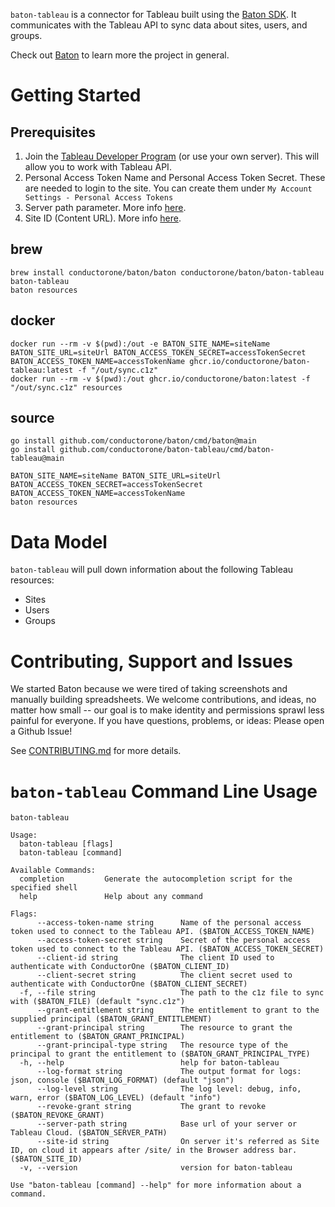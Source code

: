 `baton-tableau` is a connector for Tableau built using the [Baton SDK](https://github.com/conductorone/baton-sdk). It communicates with the Tableau API to sync data about sites, users, and groups.

Check out [Baton](https://github.com/conductorone/baton) to learn more the project in general.

# Getting Started
## Prerequisites
1. Join the [Tableau Developer Program](https://www.tableau.com/developer) (or use your own server). This will allow you to work with
   Tableau API. 
2. Personal Access Token Name and Personal Access Token Secret. These are needed to login to the site. You can create them under `My Account Settings - Personal Access Tokens`
3. Server path parameter. More info [here](https://help.tableau.com/current/api/rest_api/en-us/REST/rest_api_concepts_auth.htm#the-sign-in-uri). 
4. Site ID (Content URL). More info [here](https://help.tableau.com/current/api/rest_api/en-us/REST/rest_api_concepts_auth.htm#the-site-attribute).


## brew

```
brew install conductorone/baton/baton conductorone/baton/baton-tableau
baton-tableau
baton resources
```

## docker

```
docker run --rm -v $(pwd):/out -e BATON_SITE_NAME=siteName BATON_SITE_URL=siteUrl BATON_ACCESS_TOKEN_SECRET=accessTokenSecret BATON_ACCESS_TOKEN_NAME=accessTokenName ghcr.io/conductorone/baton-tableau:latest -f "/out/sync.c1z"
docker run --rm -v $(pwd):/out ghcr.io/conductorone/baton:latest -f "/out/sync.c1z" resources
```

## source

```
go install github.com/conductorone/baton/cmd/baton@main
go install github.com/conductorone/baton-tableau/cmd/baton-tableau@main

BATON_SITE_NAME=siteName BATON_SITE_URL=siteUrl BATON_ACCESS_TOKEN_SECRET=accessTokenSecret BATON_ACCESS_TOKEN_NAME=accessTokenName
baton resources
```

# Data Model

`baton-tableau` will pull down information about the following Tableau resources:
- Sites
- Users
- Groups

# Contributing, Support and Issues

We started Baton because we were tired of taking screenshots and manually building spreadsheets. We welcome contributions, and ideas, no matter how small -- our goal is to make identity and permissions sprawl less painful for everyone. If you have questions, problems, or ideas: Please open a Github Issue!

See [CONTRIBUTING.md](https://github.com/ConductorOne/baton/blob/main/CONTRIBUTING.md) for more details.

# `baton-tableau` Command Line Usage

```
baton-tableau

Usage:
  baton-tableau [flags]
  baton-tableau [command]

Available Commands:
  completion         Generate the autocompletion script for the specified shell
  help               Help about any command

Flags:
      --access-token-name string      Name of the personal access token used to connect to the Tableau API. ($BATON_ACCESS_TOKEN_NAME)
      --access-token-secret string    Secret of the personal access token used to connect to the Tableau API. ($BATON_ACCESS_TOKEN_SECRET)
      --client-id string              The client ID used to authenticate with ConductorOne ($BATON_CLIENT_ID)
      --client-secret string          The client secret used to authenticate with ConductorOne ($BATON_CLIENT_SECRET)
  -f, --file string                   The path to the c1z file to sync with ($BATON_FILE) (default "sync.c1z")
      --grant-entitlement string      The entitlement to grant to the supplied principal ($BATON_GRANT_ENTITLEMENT)
      --grant-principal string        The resource to grant the entitlement to ($BATON_GRANT_PRINCIPAL)
      --grant-principal-type string   The resource type of the principal to grant the entitlement to ($BATON_GRANT_PRINCIPAL_TYPE)
  -h, --help                          help for baton-tableau
      --log-format string             The output format for logs: json, console ($BATON_LOG_FORMAT) (default "json")
      --log-level string              The log level: debug, info, warn, error ($BATON_LOG_LEVEL) (default "info")
      --revoke-grant string           The grant to revoke ($BATON_REVOKE_GRANT)
      --server-path string            Base url of your server or Tableau Cloud. ($BATON_SERVER_PATH)
      --site-id string                On server it's referred as Site ID, on cloud it appears after /site/ in the Browser address bar. ($BATON_SITE_ID)
  -v, --version                       version for baton-tableau

Use "baton-tableau [command] --help" for more information about a command.
```